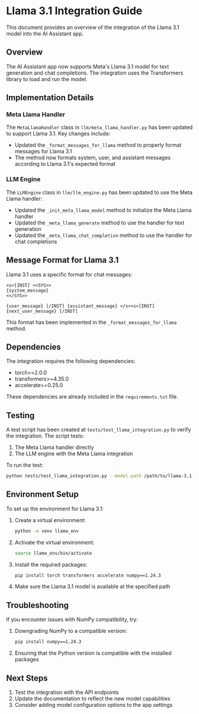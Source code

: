 # Llama 3.1 Integration Guide

This document provides an overview of the integration of the Llama 3.1 model into the AI Assistant app.

## Overview

The AI Assistant app now supports Meta's Llama 3.1 model for text generation and chat completions. The integration uses the Transformers library to load and run the model.

## Implementation Details

### Meta Llama Handler

The `MetaLlamaHandler` class in `llm/meta_llama_handler.py` has been updated to support Llama 3.1. Key changes include:

- Updated the `_format_messages_for_llama` method to properly format messages for Llama 3.1
- The method now formats system, user, and assistant messages according to Llama 3.1's expected format

### LLM Engine

The `LLMEngine` class in `llm/llm_engine.py` has been updated to use the Meta Llama handler:

- Updated the `_init_meta_llama_model` method to initialize the Meta Llama handler
- Updated the `_meta_llama_generate` method to use the handler for text generation
- Updated the `_meta_llama_chat_completion` method to use the handler for chat completions

## Message Format for Llama 3.1

Llama 3.1 uses a specific format for chat messages:

```
<s>[INST] <<SYS>>
{system_message}
<</SYS>>

{user_message} [/INST] {assistant_message} </s><s>[INST] {next_user_message} [/INST]
```

This format has been implemented in the `_format_messages_for_llama` method.

## Dependencies

The integration requires the following dependencies:

- torch>=2.0.0
- transformers>=4.35.0
- accelerate>=0.25.0

These dependencies are already included in the `requirements.txt` file.

## Testing

A test script has been created at `tests/test_llama_integration.py` to verify the integration. The script tests:

1. The Meta Llama handler directly
2. The LLM engine with the Meta Llama integration

To run the test:

```bash
python tests/test_llama_integration.py --model-path /path/to/llama-3.1-model
```

## Environment Setup

To set up the environment for Llama 3.1:

1. Create a virtual environment:
   ```bash
   python -m venv llama_env
   ```

2. Activate the virtual environment:
   ```bash
   source llama_env/bin/activate
   ```

3. Install the required packages:
   ```bash
   pip install torch transformers accelerate numpy==1.24.3
   ```

4. Make sure the Llama 3.1 model is available at the specified path

## Troubleshooting

If you encounter issues with NumPy compatibility, try:

1. Downgrading NumPy to a compatible version:
   ```bash
   pip install numpy==1.24.3
   ```

2. Ensuring that the Python version is compatible with the installed packages

## Next Steps

1. Test the integration with the API endpoints
2. Update the documentation to reflect the new model capabilities
3. Consider adding model configuration options to the app settings
